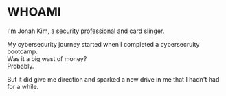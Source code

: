 # WHOAMI

I'm Jonah Kim, a security professional and card slinger.

My cybersecurity journey started when I completed a cybersecruity bootcamp.\
Was it a big wast of money?\
Probably. 

But it did give me direction and sparked a new drive in me that I hadn't had for a while. 


